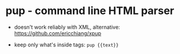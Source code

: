 # pup - command line HTML parser

- doesn't work reliably with XML, alternative: https://github.com/ericchiang/xpup 

- keep only what's inside <text> tags:
`pup {{text}}`
